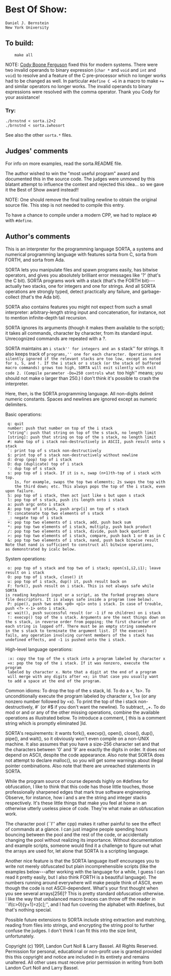 # Best Of Show:

	Daniel J. Bernstein
	New York University

## To build:

        make all

NOTE: [Cody Boone Ferguson](/winners#Cody_Boone_Ferguson) fixed this for modern
systems. There were two invalid operands to binary expression (`char *` and
`void` and `int` and `void`) to resolve and a feature of the C pre-processor
which no longer works had to be changed as well. In particular `#define C =G` in
a macro to make `+=` and similar operators no longer works. The invalid operands
to binary expressions were resolved with the comma operator. Thank you Cody for
your assistance!


### Try:

	./brnstnd < sorta.i2+2
	./brnstnd < sorta.iwhosort

See also the other `sorta.*` files.


## Judges' comments

For info on more examples, read the sorta.README file.

The author wished to win the "most useful program" award and
documented this in the source code.  The judges were unmoved
by this blatant attempt to influence the contest and rejected
this idea...  so we gave it the Best of Show award instead!!

NOTE: One should remove the final trailing newline to obtain the
original source file.  This step is not needed to compile
this entry.

To have a chance to compile under a modern CPP, we had to
replace `#D` with `#define`.

## Author's comments

This is an interpreter for the programming language SORTA, a systems
and numerical programming language with features sorta from C, sorta
from FORTH, and sorta from Ada.

SORTA lets you manipulate files and spawn programs easily, has bitwise
operators, and gives you absolutely brilliant error messages like '?'
(that's the C bit). SORTA programs work with a stack (that's the FORTH
bit)---actually two stacks, one for integers and one for strings. And
all SORTA operations are strongly typed, detect practically any failure,
and garbage-collect (that's the Ada bit).

SORTA also contains features you might not expect from such a small
interpreter: arbitrary-length string input and concatenation, for
instance, not to mention infinite-depth tail recursion.

SORTA ignores its arguments (though it makes them available to the
script); it takes all commands, character by character, from its
standard input. Unrecognized commands are repeated with a ?.

SORTA maintains an ``i stack'' for integers and an ``s stack'' for
strings. It also keeps track of ``programs,'' one for each character.
Operations are silently ignored if the relevant stacks are too low,
except as noted for s, S, and !. If the i stack or s stack (or the stack
of buffered macro commands) grows too high, SORTA will exit silently
with exit code 2. (Compile parameter -Do=250 controls what ``too high''
means; you should not make o larger than 250.) I don't think it's
possible to crash the interpreter.

Here, then, is the SORTA programming language. All non-digits delimit
numeric constants. Spaces and newlines are ignored except as numeric
delimiters.

Basic operations:

     q: quit
     number: push that number on top of the i stack
     "string": push that string on top of the s stack, no length limit
     [string]: push that string on top of the s stack, no length limit
     #: make top of i stack non-destructively in ASCII, push result onto s stack
     `: print top of s stack non-destructively
     $: print top of s stack non-destructively without newline
     d: drop (pop) top of i stack
     D: dup (duplicate) top of i stack
     ': dup top of s stack
     s: pop top of i stack. If it is n, swap (n+1)th-top of i stack with top.
        1s, for example, swaps the top two elements; 2s swaps the top with
        the third down; etc. This always pops the top of the i stack, even
	upon failure.
     S: pop top of i stack, then act just like s but upon s stack
     l: pop top of s stack, push its length onto i stack
     a: push argc onto i stack
     A: pop top of i stack, push argv[i] on top of s stack
     T: concatenate top two elements of s stack
     _: negate top of i stack
     +: pop top two elements of i stack, add, push back sum
     *: pop top two elements of i stack, multiply, push back product
     /: pop top two elements of i stack, divide, push back quotient
     >: pop top two elements of i stack, compare, push back 1 or 0 as in C
     &: pop top two elements of i stack, nand, push back bitwise result
	Note that nand is sufficient to construct all bitwise operations,
	as demonstrated by icalc below.

   System operations:

     o: pop top of s stack and top two of i stack; open(s1,i2,i1); leave
	result on i stack
     O: pop top of i stack, close() it
     u: pop top of i stack, dup() it, push result back on
     F: fork(), push result on i stack. This is not always safe while SORTA
	is reading keyboard input or a script, as the forked programs share
	file descriptors. It is always safe inside a program (see below).
     P: pipe(), push two ends <p0> <p1> onto i stack. In case of trouble,
	push <?> <-1> onto i stack.
     w: wait(), push successful result (or -1 if no children) on i stack
     !: execvp() top of the s stack. Arguments are the next things down on
	the s stack, in reverse order from popping; the first character of
	each string is lopped off. There must be an empty string somewhere
	in the s stack to terminate the argument list. If the execve()
	fails, any operation involving current members of the s stack has
	undefined effects, and -1 is pushed onto the i stack.

High-level language operations:

     :x: copy the top of the s stack into a program labeled by character x
     =x: pop the top of the i stack. If it was nonzero, execute the program
	 labeled by character x. Note that a digit at the end of a program
	 will merge with any digits after =x; in that case you usually want
	 to add a space at the end of the program.

Common idioms: To drop the top of the s stack, ld. To do a <, 1s>. To
unconditionally execute the program labeled by character x, 1=x (or any
nonzero number followed by =x). To print the top of the i stack
non-destructively, #` (or #$ if you don't want the newline). To
subtract, _+. To do mod or and or any of the other missing operations,
combine the available operations as illustrated below. To introduce a
comment, [ this is a comment string which is promptly eliminated ]ld.

SORTA's requirements: it wants fork(), execvp(), open(),
close(), dup(), pipe(), and wait(), so it obviously won't even compile
on a non-UNIX machine. It also assumes that you have a size-256
character set and that the characters between '0' and '9' are exactly
the digits in order. It does *not* depend on ASCII, despite the code
appearance. Also note that SORTA does not attempt to declare malloc(),
so you will get some warnings about illegal pointer combinations. Also
note that there are unreached statements in SORTA.

While the program source of course depends highly on #defines for
obfuscation, I like to think that this code has those little touches,
those professionally sharpened edges that mark true software
engineering. Observe, for instance, how i and s are the string and
integer stacks respectively. It's these little things that make you
feel at home in an otherwise utterly useless piece of code. They're
what make an obfuscation work.

The character pool (``I'' after cpp) makes it rather painful to
see the effect of commands at a glance. I can just imagine people
spending hours bouncing between the pool and the rest of the code,
or accidentally changing the pool without realizing its importance.
Without documentation and example scripts, someone would find it
a challenge to figure out what the arrays are used for, let alone
that SORTA is a scripting language.

Another nice feature is that the SORTA language itself encourages
you to write not merely obfuscated but plain incomprehensible
scripts (like the examples below---after working with the language
for a while, I guess I can read it pretty easily, but I also think
FORTH is a beautiful language). The numbers running around
everywhere will make people think of ASCII, even though the code is
not ASCII-dependent.  What's your first thought when you see
several arrays[256]? This is pretty standard obfuscation otherwise.
I like the way that unbalanced macro braces can throw off the
reader in ``if(c>0){y+1]=z[c];'', and I had fun covering the
alphabet with #defines, but that's nothing special.

Possible future extensions to SORTA include string extraction and
matching, reading from files into strings, and encrypting the string
pool to further confuse the judges. I don't think I can fit this into
the size limit, unfortunately.

Copyright (c) 1991, Landon Curt Noll & Larry Bassel.
All Rights Reserved.  Permission for personal, educational or non-profit use is
granted provided this this copyright and notice are included in its entirety
and remains unaltered.  All other uses must receive prior permission in writing
from both Landon Curt Noll and Larry Bassel.
